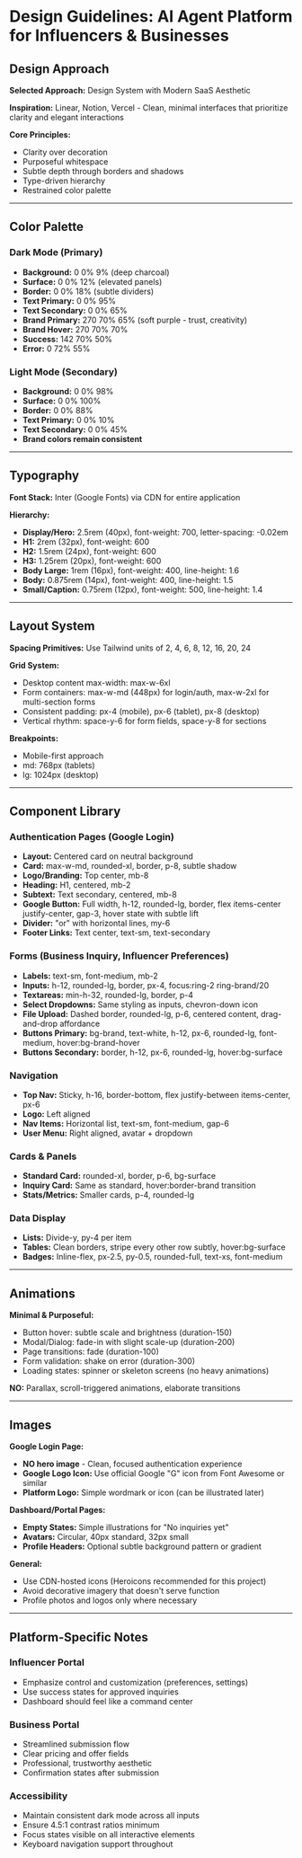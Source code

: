 # Design Guidelines: AI Agent Platform for Influencers & Businesses

## Design Approach

**Selected Approach:** Design System with Modern SaaS Aesthetic

**Inspiration:** Linear, Notion, Vercel - Clean, minimal interfaces that prioritize clarity and elegant interactions

**Core Principles:**
- Clarity over decoration
- Purposeful whitespace
- Subtle depth through borders and shadows
- Type-driven hierarchy
- Restrained color palette

---

## Color Palette

### Dark Mode (Primary)
- **Background:** 0 0% 9% (deep charcoal)
- **Surface:** 0 0% 12% (elevated panels)
- **Border:** 0 0% 18% (subtle dividers)
- **Text Primary:** 0 0% 95%
- **Text Secondary:** 0 0% 65%
- **Brand Primary:** 270 70% 65% (soft purple - trust, creativity)
- **Brand Hover:** 270 70% 70%
- **Success:** 142 70% 50%
- **Error:** 0 72% 55%

### Light Mode (Secondary)
- **Background:** 0 0% 98%
- **Surface:** 0 0% 100%
- **Border:** 0 0% 88%
- **Text Primary:** 0 0% 10%
- **Text Secondary:** 0 0% 45%
- **Brand colors remain consistent**

---

## Typography

**Font Stack:** Inter (Google Fonts) via CDN for entire application

**Hierarchy:**
- **Display/Hero:** 2.5rem (40px), font-weight: 700, letter-spacing: -0.02em
- **H1:** 2rem (32px), font-weight: 600
- **H2:** 1.5rem (24px), font-weight: 600
- **H3:** 1.25rem (20px), font-weight: 600
- **Body Large:** 1rem (16px), font-weight: 400, line-height: 1.6
- **Body:** 0.875rem (14px), font-weight: 400, line-height: 1.5
- **Small/Caption:** 0.75rem (12px), font-weight: 500, line-height: 1.4

---

## Layout System

**Spacing Primitives:** Use Tailwind units of 2, 4, 6, 8, 12, 16, 20, 24

**Grid System:**
- Desktop content max-width: max-w-6xl
- Form containers: max-w-md (448px) for login/auth, max-w-2xl for multi-section forms
- Consistent padding: px-4 (mobile), px-6 (tablet), px-8 (desktop)
- Vertical rhythm: space-y-6 for form fields, space-y-8 for sections

**Breakpoints:**
- Mobile-first approach
- md: 768px (tablets)
- lg: 1024px (desktop)

---

## Component Library

### Authentication Pages (Google Login)
- **Layout:** Centered card on neutral background
- **Card:** max-w-md, rounded-xl, border, p-8, subtle shadow
- **Logo/Branding:** Top center, mb-8
- **Heading:** H1, centered, mb-2
- **Subtext:** Text secondary, centered, mb-8
- **Google Button:** Full width, h-12, rounded-lg, border, flex items-center justify-center, gap-3, hover state with subtle lift
- **Divider:** "or" with horizontal lines, my-6
- **Footer Links:** Text center, text-sm, text-secondary

### Forms (Business Inquiry, Influencer Preferences)
- **Labels:** text-sm, font-medium, mb-2
- **Inputs:** h-12, rounded-lg, border, px-4, focus:ring-2 ring-brand/20
- **Textareas:** min-h-32, rounded-lg, border, p-4
- **Select Dropdowns:** Same styling as inputs, chevron-down icon
- **File Upload:** Dashed border, rounded-lg, p-6, centered content, drag-and-drop affordance
- **Buttons Primary:** bg-brand, text-white, h-12, px-6, rounded-lg, font-medium, hover:bg-brand-hover
- **Buttons Secondary:** border, h-12, px-6, rounded-lg, hover:bg-surface

### Navigation
- **Top Nav:** Sticky, h-16, border-bottom, flex justify-between items-center, px-6
- **Logo:** Left aligned
- **Nav Items:** Horizontal list, text-sm, font-medium, gap-6
- **User Menu:** Right aligned, avatar + dropdown

### Cards & Panels
- **Standard Card:** rounded-xl, border, p-6, bg-surface
- **Inquiry Card:** Same as standard, hover:border-brand transition
- **Stats/Metrics:** Smaller cards, p-4, rounded-lg

### Data Display
- **Lists:** Divide-y, py-4 per item
- **Tables:** Clean borders, stripe every other row subtly, hover:bg-surface
- **Badges:** Inline-flex, px-2.5, py-0.5, rounded-full, text-xs, font-medium

---

## Animations

**Minimal & Purposeful:**
- Button hover: subtle scale and brightness (duration-150)
- Modal/Dialog: fade-in with slight scale-up (duration-200)
- Page transitions: fade (duration-100)
- Form validation: shake on error (duration-300)
- Loading states: spinner or skeleton screens (no heavy animations)

**NO:** Parallax, scroll-triggered animations, elaborate transitions

---

## Images

**Google Login Page:**
- **NO hero image** - Clean, focused authentication experience
- **Google Logo Icon:** Use official Google "G" icon from Font Awesome or similar
- **Platform Logo:** Simple wordmark or icon (can be illustrated later)

**Dashboard/Portal Pages:**
- **Empty States:** Simple illustrations for "No inquiries yet"
- **Avatars:** Circular, 40px standard, 32px small
- **Profile Headers:** Optional subtle background pattern or gradient

**General:**
- Use CDN-hosted icons (Heroicons recommended for this project)
- Avoid decorative imagery that doesn't serve function
- Profile photos and logos only where necessary

---

## Platform-Specific Notes

### Influencer Portal
- Emphasize control and customization (preferences, settings)
- Use success states for approved inquiries
- Dashboard should feel like a command center

### Business Portal
- Streamlined submission flow
- Clear pricing and offer fields
- Professional, trustworthy aesthetic
- Confirmation states after submission

### Accessibility
- Maintain consistent dark mode across all inputs
- Ensure 4.5:1 contrast ratios minimum
- Focus states visible on all interactive elements
- Keyboard navigation support throughout